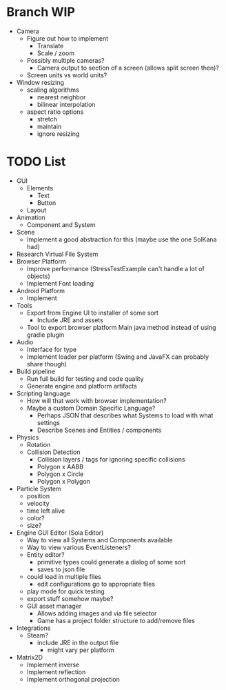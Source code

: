 # Branch WIP
* Camera
  * Figure out how to implement
    * Translate
    * Scale / zoom
  * Possibly multiple cameras?
    * Camera output to section of a screen (allows split screen then)?
  * Screen units vs world units?
* Window resizing
  * scaling algorithms
    * nearest neighbor
    * bilinear interpolation
  * aspect ratio options
    * stretch
    * maintain
    * ignore resizing

# TODO List
* GUI
  * Elements
    * Text
    * Button
  * Layout
* Animation
  * Component and System
* Scene
  * Implement a good abstraction for this (maybe use the one SolKana had)
* Research Virtual File System
* Browser Platform
  * Improve performance (StressTestExample can't handle a lot of objects)
  * Implement Font loading
* Android Platform
  * Implement
* Tools
  * Export from Engine UI to installer of some sort
    * Include JRE and assets
  * Tool to export browser platform Main java method instead of using gradle plugin
* Audio
  * Interface for type
  * Implement loader per platform (Swing and JavaFX can probably share though)
* Build pipeline
  * Run full build for testing and code quality
  * Generate engine and platform artifacts
* Scripting language
  * How will that work with browser implementation?
  * Maybe a custom Domain Specific Language?
    * Perhaps JSON that describes what Systems to load with what settings
    * Describe Scenes and Entities / components
* Physics
  * Rotation
  * Collision Detection
    * Collision layers / tags for ignoring specific collisions
    * Polygon x AABB
    * Polygon x Circle
    * Polygon x Polygon
* Particle System
  * position
  * velocity
  * time left alive
  * color?
  * size?
* Engine GUI Editor (Sola Editor)
  * Way to view all Systems and Components available
  * Way to view various EventListeners?
  * Entity editor?
    * primitive types could generate a dialog of some sort
    * saves to json file
  * could load in multiple files
    * edit configurations go to appropriate files
  * play mode for quick testing
  * export stuff somehow maybe?
  * GUI asset manager
    * Allows adding images and via file selector
    * Game has a project folder structure to add/remove files
* Integrations
  * Steam?
    * include JRE in the output file
      * might vary per platform
* Matrix2D
  * Implement inverse
  * Implement reflection
  * Implement orthogonal projection
